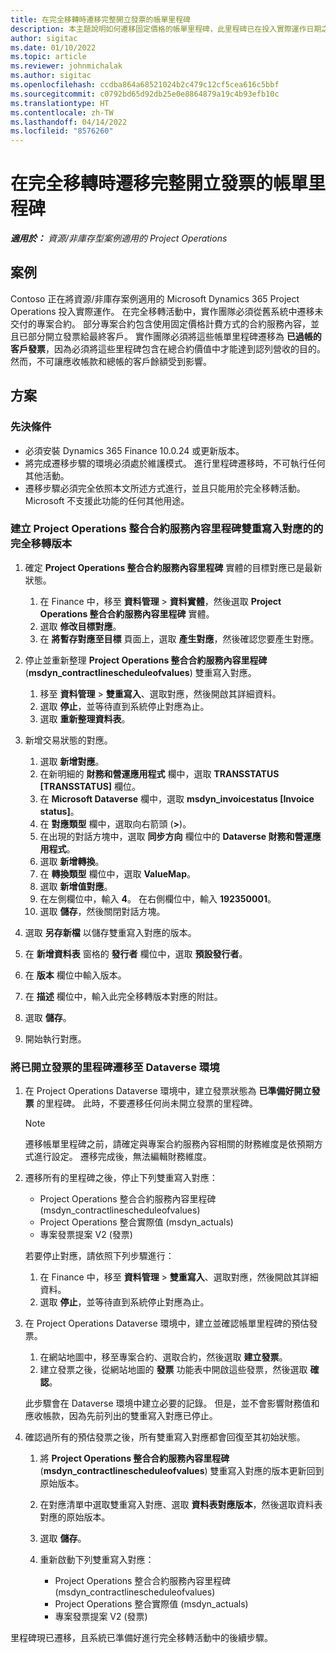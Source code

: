 ```yaml
---
title: 在完全移轉時遷移完整開立發票的帳單里程碑
description: 本主題說明如何遷移固定價格的帳單里程碑，此里程碑已在投入實際運作日期之前向客戶開立未交付專案合約的發票。
author: sigitac
ms.date: 01/10/2022
ms.topic: article
ms.reviewer: johnmichalak
ms.author: sigitac
ms.openlocfilehash: ccdba864a68521024b2c479c12cf5cea616c5bbf
ms.sourcegitcommit: c0792bd65d92db25e0e8864879a19c4b93efb10c
ms.translationtype: HT
ms.contentlocale: zh-TW
ms.lasthandoff: 04/14/2022
ms.locfileid: "8576260"
---
```

# <a name="migrate-fully-invoiced-billing-milestones-at-cutover"></a>在完全移轉時遷移完整開立發票的帳單里程碑

_**適用於：** 資源/非庫存型案例適用的 Project Operations_

## <a name="scenario"></a>案例

Contoso 正在將資源/非庫存案例適用的 Microsoft Dynamics 365 Project Operations 投入實際運作。 在完全移轉活動中，實作團隊必須從舊系統中遷移未交付的專案合約。 部分專案合約包含使用固定價格計費方式的合約服務內容，並且已部分開立發票給最終客戶。 實作團隊必須將這些帳單里程碑遷移為 **已過帳的客戶發票**，因為必須將這些里程碑包含在總合約價值中才能達到認列營收的目的。 然而，不可讓應收帳款和總帳的客戶餘額受到影響。

## <a name="solution"></a>方案

### <a name="prerequisites"></a>先決條件

- 必須安裝 Dynamics 365 Finance 10.0.24 或更新版本。
- 將完成遷移步驟的環境必須處於維護模式。 進行里程碑遷移時，不可執行任何其他活動。
- 遷移步驟必須完全依照本文所述方式進行，並且只能用於完全移轉活動。 Microsoft 不支援此功能的任何其他用途。

### <a name="create-a-cutover-version-of-the-project-operations-integration-contract-line-milestones-dual-write-map"></a>建立 Project Operations 整合合約服務內容里程碑雙重寫入對應的的完全移轉版本 

1. 確定 **Project Operations 整合合約服務內容里程碑** 實體的目標對應已是最新狀態。 

    1. 在 Finance 中，移至 **資料管理** \> **資料實體**，然後選取 **Project Operations 整合合約服務內容里程碑** 實體。 
    2. 選取 **修改目標對應**。 
    3. 在 **將暫存對應至目標** 頁面上，選取 **產生對應**，然後確認您要產生對應。

2. 停止並重新整理 **Project Operations 整合合約服務內容里程碑** (**msdyn\_contractlinescheduleofvalues**) 雙重寫入對應。 

    1. 移至 **資料管理** \> **雙重寫入**、選取對應，然後開啟其詳細資料。 
    2. 選取 **停止**，並等待直到系統停止對應為止。 
    3. 選取 **重新整理資料表**。

3. 新增交易狀態的對應。

    1. 選取 **新增對應**。
    2. 在新明細的 **財務和營運應用程式** 欄中，選取 **TRANSSTATUS \[TRANSSTATUS\]** 欄位。
    3. 在 **Microsoft Dataverse** 欄中，選取 **msdyn\_invoicestatus \[Invoice status\]**。
    4. 在 **對應類型** 欄中，選取向右箭頭 (**\>**)。
    5. 在出現的對話方塊中，選取 **同步方向** 欄位中的 **Dataverse 財務和營運應用程式**。
    6. 選取 **新增轉換**。
    7. 在 **轉換類型** 欄位中，選取 **ValueMap**。
    8. 選取 **新增值對應**。
    9. 在左側欄位中，輸入 **4**。 在右側欄位中，輸入 **192350001**。 
    10. 選取 **儲存**，然後關閉對話方塊。

4. 選取 **另存新檔** 以儲存雙重寫入對應的版本。 
5. 在 **新增資料表** 窗格的 **發行者** 欄位中，選取 **預設發行者**。
6. 在 **版本** 欄位中輸入版本。
7. 在 **描述** 欄位中，輸入此完全移轉版本對應的附註。 
8. 選取 **儲存**。
9. 開始執行對應。

### <a name="migrate-invoiced-milestones-to-the-dataverse-environment"></a>將已開立發票的里程碑遷移至 Dataverse 環境

1. 在 Project Operations Dataverse 環境中，建立發票狀態為 **已準備好開立發票** 的里程碑。 此時，不要遷移任何尚未開立發票的里程碑。

    > [!NOTE]
    > 遷移帳單里程碑之前，請確定與專案合約服務內容相關的財務維度是依預期方式進行設定。 遷移完成後，無法編輯財務維度。

2. 遷移所有的里程碑之後，停止下列雙重寫入對應：

    - Project Operations 整合合約服務內容里程碑 (msdyn\_contractlinescheduleofvalues)
    - Project Operations 整合實際值 (msdyn\_actuals)
    - 專案發票提案 V2 (發票)

    若要停止對應，請依照下列步驟進行：

    1. 在 Finance 中，移至 **資料管理** \> **雙重寫入**、選取對應，然後開啟其詳細資料。
    2. 選取 **停止**，並等待直到系統停止對應為止。

3. 在 Project Operations Dataverse 環境中，建立並確認帳單里程碑的預估發票。 

    1. 在網站地圖中，移至專案合約、選取合約，然後選取 **建立發票**。
    2. 建立發票之後，從網站地圖的 **發票** 功能表中開啟這些發票，然後選取 **確認**。

    此步驟會在 Dataverse 環境中建立必要的記錄。 但是，並不會影響財務值和應收帳款，因為先前列出的雙重寫入對應已停止。

4. 確認過所有的預估發票之後，所有雙重寫入對應都會回復至其初始狀態。

    1. 將 **Project Operations 整合合約服務內容里程碑** (**msdyn\_contractlinescheduleofvalues**) 雙重寫入對應的版本更新回到原始版本。 
    2. 在對應清單中選取雙重寫入對應、選取 **資料表對應版本**，然後選取資料表對應的原始版本。
    3. 選取 **儲存**。
    4. 重新啟動下列雙重寫入對應：

        - Project Operations 整合合約服務內容里程碑 (msdyn\_contractlinescheduleofvalues)
        - Project Operations 整合實際值 (msdyn\_actuals)
        - 專案發票提案 V2 (發票)

里程碑現已遷移，且系統已準備好進行完全移轉活動中的後續步驟。
